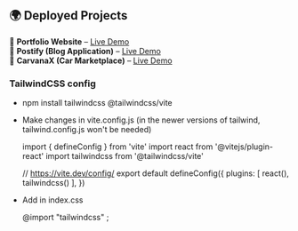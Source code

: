 
## 🌍 Deployed Projects  

🚀 **Portfolio Website** – [Live Demo](https://sonunm.vercel.app/)  
📝 **Postify (Blog Application)** – [Live Demo](https://postify-s58m.onrender.com/)  
🚗 **CarvanaX (Car Marketplace)** – [Live Demo](https://carvanax.vercel.app/)  



### TailwindCSS config 

- npm install tailwindcss @tailwindcss/vite

- Make changes in vite.config.js (in the newer versions of tailwind, tailwind.config.js won't be needed)

    import { defineConfig } from 'vite'
    import react from '@vitejs/plugin-react'
    import tailwindcss from '@tailwindcss/vite'

    // https://vite.dev/config/
    export default defineConfig({
    plugins: [
        react(),
        tailwindcss()
    ],
    })

- Add in index.css

    @import "tailwindcss" ; 
